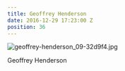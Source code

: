 ```yaml
---
title: Geoffrey Henderson
date: 2016-12-29 17:23:00 Z
position: 36
---
```


![geoffrey-henderson_09-32d9f4.jpg](/uploads/geoffrey-henderson_09-32d9f4.jpg)

Geoffrey Henderson